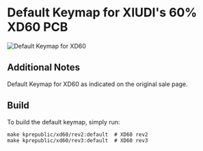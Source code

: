 # Default Keymap for XIUDI's 60% XD60 PCB

![Default Keymap for XD60](https://img.alicdn.com/imgextra/i1/1713761720/TB2K0gTalPxQeBjy1XcXXXHzVXa_!!1713761720.png)

## Additional Notes
Default Keymap for XD60 as indicated on the original sale page.

## Build

To build the default keymap, simply run:

    make kprepublic/xd60/rev2:default  # XD60 rev2
    make kprepublic/xd60/rev3:default  # XD60 rev3
